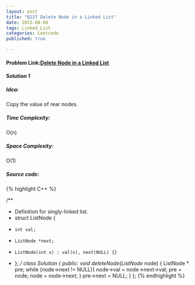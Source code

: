 ```yaml
---
layout: post
title: "Q237 Delete Node in a Linked List"
date: 2015-08-08
tags: Linked_List
categories: Leetcode
published: true

---
```

#### Problem Link:[Delete Node in a Linked List](https://leetcode.com/problems/delete-node-in-a-linked-list/) 

#### Solution 1 

##### Idea:

Copy the value of rear nodes.

##### Time Complexity:

O(n)

##### Space Complexity:

O(1)

##### Source code:
{% highlight C++ %}

/**
 * Definition for singly-linked list.
 * struct ListNode {
 *     int val;
 *     ListNode *next;
 *     ListNode(int x) : val(x), next(NULL) {}
 * };
 */
class Solution {
public:
    void deleteNode(ListNode* node) {
        ListNode * pre;
        while (node->next != NULL){
            node->val = node->next->val;
            pre = node;
            node = node->next;
        }
        pre->next = NULL;
    }
};
{% endhighlight %}
